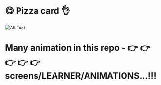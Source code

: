 # 😋 Pizza card 👌



![Alt Text](https://github.com/ShravanMeena/Animated-app-ui-screen/blob/main/20210314_110251.gif)


# Many animation in this repo - 👉 👉 👉 👉 👉  screens/LEARNER/ANIMATIONS...!!!
